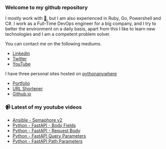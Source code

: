 ### Welcome to my github repository

I mostly work with [:snake:](https://www.python.org/), but I am also experienced in Ruby, Go, Powershell and C#. I work as a Full-Time DevOps engineer for a big company, and I try to better the environment on a daily basis, apart from this I like to learn new technologies and I am a competent problem solver.

You can contact me on the following mediums.
- [Linkedin](https://www.linkedin.com/in/r3ap3rpy)
- [Twitter](https://twitter.com/r3ap3rpy)
- [YouTube](https://www.youtube.com/channel/UC1qkMXH8d2I9DDAtBSeEHqg)

I have three personal sites hosted on [pythonanywhere](https://www.pythonanywhere.com/)
- [Portfolio](http://r3ap3rpy.pythonanywhere.com/)
- [URL Shortener](http://shortenpy.pythonanywhere.com/)
- [Github.io](https://r3ap3rpy.github.io/)

### :video_camera: Latest of my youtube videos
<!-- YOUTUBE:START -->
- [Ansible - Semaphore v2](https://www.youtube.com/watch?v=fBA32Zyz6O8)
- [Python - FastAPI - Body Fields](https://www.youtube.com/watch?v=8km3zXqUr48)
- [Python - FastAPI - Request Body](https://www.youtube.com/watch?v=p5T5FQslTAk)
- [Python - FastAPI Query Parameters](https://www.youtube.com/watch?v=rAqAzpas7TE)
- [Python - FastAPI Path Parameters](https://www.youtube.com/watch?v=ps9-C22-6nQ)
<!-- YOUTUBE:END -->

